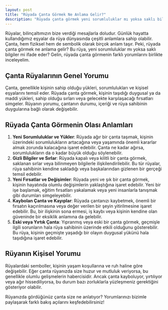 ```yaml
---
layout: post
title: "Rüyada Çanta Görmek Ne Anlama Gelir?"
description: "Rüyada çanta görmek yeni sorumluluklar mı yoksa saklı bilgiler mi ifade eder?"
---
```


Rüyalar, bilinçaltımızın bize verdiği mesajlarla doludur. Günlük hayatta kullandığımız eşyalar da rüya dünyasında çeşitli anlamlara sahip olabilir. Çanta, hem fiziksel hem de sembolik olarak birçok anlam taşır. Peki, rüyada çanta görmek ne anlama gelir? Bu rüya, yeni sorumluluklar mı yoksa saklı bilgiler mi ifade eder? Gelin, rüyada çanta görmenin farklı yorumlarını birlikte inceleyelim.

## Çanta Rüyalarının Genel Yorumu

Çanta, genellikle kişinin sahip olduğu yükleri, sorumlulukları ve kişisel eşyalarını temsil eder. Rüyada çanta görmek, kişinin taşıdığı duygusal ya da maddi yükleri, sahip olduğu sırları veya gelecekte karşılaşacağı fırsatları simgeler. Rüyanın yorumu, çantanın durumu, içeriği ve rüya sahibinin duygularına bağlı olarak değişebilir.

## Rüyada Çanta Görmenin Olası Anlamları

1. **Yeni Sorumluluklar ve Yükler**: Rüyada ağır bir çanta taşımak, kişinin üzerindeki sorumlulukların artacağına veya yaşamında önemli kararlar almak zorunda kalacağına işaret edebilir. Çanta ne kadar ağırsa, sorumlulukların da o kadar büyük olduğu söylenebilir.
2. **Gizli Bilgiler ve Sırlar**: Rüyada kapalı veya kilitli bir çanta görmek, saklanan sırlar veya bilinmeyen bilgilerle ilişkilendirilebilir. Bu tür rüyalar, rüya sahibinin kendine sakladığı veya başkalarından gizlenen bir gerçeği temsil edebilir.
3. **Yeni Fırsatlar ve Değişimler**: Rüyada yeni ve şık bir çanta görmek, kişinin hayatında olumlu değişimlerin yaklaştığına işaret edebilir. Yeni bir işe başlamak, eğitim fırsatları yakalamak veya yeni insanlarla tanışmak gibi durumları simgeleyebilir.
4. **Kaybolan Çanta ve Kayıplar**: Rüyada çantanızı kaybetmek, önemli bir fırsatın kaçırılmasına veya değer verilen bir şeyin yitirilmesine işaret edebilir. Bu, bir ilişkinin sona ermesi, iş kaybı veya kişinin kendine olan güveninde bir eksiklik anlamına da gelebilir.
5. **Eski veya Yırtık Çanta**: Yıpranmış veya eski bir çanta görmek, geçmişle ilgili sorunların hala rüya sahibinin üzerinde etkili olduğunu gösterebilir. Bu rüya, kişinin geçmişte yaşadığı bir olayın duygusal yükünü hala taşıdığına işaret edebilir.

## Rüyanın Kişisel Yorumu

Rüyalardaki semboller, kişinin yaşam koşullarına ve ruh haline göre değişebilir. Eğer çanta rüyanızda size huzur ve mutluluk veriyorsa, bu genellikle olumlu gelişmelerin habercisidir. Ancak çanta kayboluyor, yırtılıyor veya ağır hissediliyorsa, bu durum bazı zorluklarla yüzleşmeniz gerektiğini gösteriyor olabilir.

Rüyanızda gördüğünüz çanta size ne anlatıyor? Yorumlarınızı bizimle paylaşarak farklı bakış açılarını keşfedebilirsiniz!